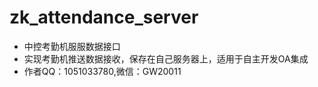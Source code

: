 # zk_attendance_server
- 中控考勤机服服数据接口
- 实现考勤机推送数据接收，保存在自己服务器上，适用于自主开发OA集成
- 作者QQ：1051033780,微信：GW20011
